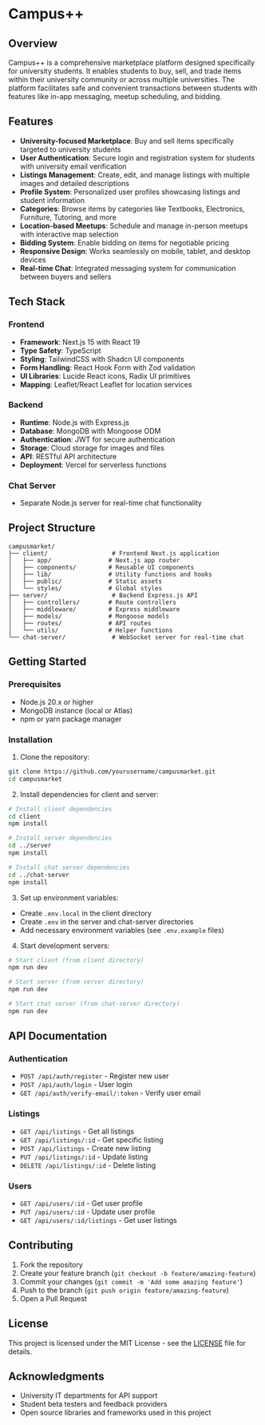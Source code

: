 # Campus++

## Overview

Campus++ is a comprehensive marketplace platform designed specifically for university students. It enables students to buy, sell, and trade items within their university community or across multiple universities. The platform facilitates safe and convenient transactions between students with features like in-app messaging, meetup scheduling, and bidding.

## Features

- **University-focused Marketplace**: Buy and sell items specifically targeted to university students
- **User Authentication**: Secure login and registration system for students with university email verification
- **Listings Management**: Create, edit, and manage listings with multiple images and detailed descriptions
- **Profile System**: Personalized user profiles showcasing listings and student information
- **Categories**: Browse items by categories like Textbooks, Electronics, Furniture, Tutoring, and more
- **Location-based Meetups**: Schedule and manage in-person meetups with interactive map selection
- **Bidding System**: Enable bidding on items for negotiable pricing
- **Responsive Design**: Works seamlessly on mobile, tablet, and desktop devices
- **Real-time Chat**: Integrated messaging system for communication between buyers and sellers

## Tech Stack

### Frontend
- **Framework**: Next.js 15 with React 19
- **Type Safety**: TypeScript
- **Styling**: TailwindCSS with Shadcn UI components
- **Form Handling**: React Hook Form with Zod validation
- **UI Libraries**: Lucide React icons, Radix UI primitives
- **Mapping**: Leaflet/React Leaflet for location services

### Backend
- **Runtime**: Node.js with Express.js
- **Database**: MongoDB with Mongoose ODM
- **Authentication**: JWT for secure authentication
- **Storage**: Cloud storage for images and files
- **API**: RESTful API architecture
- **Deployment**: Vercel for serverless functions

### Chat Server
- Separate Node.js server for real-time chat functionality

## Project Structure

```
campusmarket/
├── client/                  # Frontend Next.js application
│   ├── app/                # Next.js app router
│   ├── components/         # Reusable UI components
│   ├── lib/                # Utility functions and hooks
│   ├── public/             # Static assets
│   └── styles/             # Global styles
├── server/                  # Backend Express.js API
│   ├── controllers/        # Route controllers
│   ├── middleware/         # Express middleware
│   ├── models/             # Mongoose models
│   ├── routes/             # API routes
│   └── utils/              # Helper functions
└── chat-server/             # WebSocket server for real-time chat
```

## Getting Started

### Prerequisites
- Node.js 20.x or higher
- MongoDB instance (local or Atlas)
- npm or yarn package manager

### Installation

1. Clone the repository:
```bash
git clone https://github.com/yourusername/campusmarket.git
cd campusmarket
```

2. Install dependencies for client and server:
```bash
# Install client dependencies
cd client
npm install

# Install server dependencies
cd ../server
npm install

# Install chat server dependencies
cd ../chat-server
npm install
```

3. Set up environment variables:
- Create `.env.local` in the client directory
- Create `.env` in the server and chat-server directories
- Add necessary environment variables (see `.env.example` files)

4. Start development servers:
```bash
# Start client (from client directory)
npm run dev

# Start server (from server directory)
npm run dev

# Start chat server (from chat-server directory)
npm run dev
```

## API Documentation

### Authentication
- `POST /api/auth/register` - Register new user
- `POST /api/auth/login` - User login
- `GET /api/auth/verify-email/:token` - Verify user email

### Listings
- `GET /api/listings` - Get all listings
- `GET /api/listings/:id` - Get specific listing
- `POST /api/listings` - Create new listing
- `PUT /api/listings/:id` - Update listing
- `DELETE /api/listings/:id` - Delete listing

### Users
- `GET /api/users/:id` - Get user profile
- `PUT /api/users/:id` - Update user profile
- `GET /api/users/:id/listings` - Get user listings

## Contributing

1. Fork the repository
2. Create your feature branch (`git checkout -b feature/amazing-feature`)
3. Commit your changes (`git commit -m 'Add some amazing feature'`)
4. Push to the branch (`git push origin feature/amazing-feature`)
5. Open a Pull Request

## License

This project is licensed under the MIT License - see the [LICENSE](LICENSE) file for details.

## Acknowledgments

- University IT departments for API support
- Student beta testers and feedback providers
- Open source libraries and frameworks used in this project
